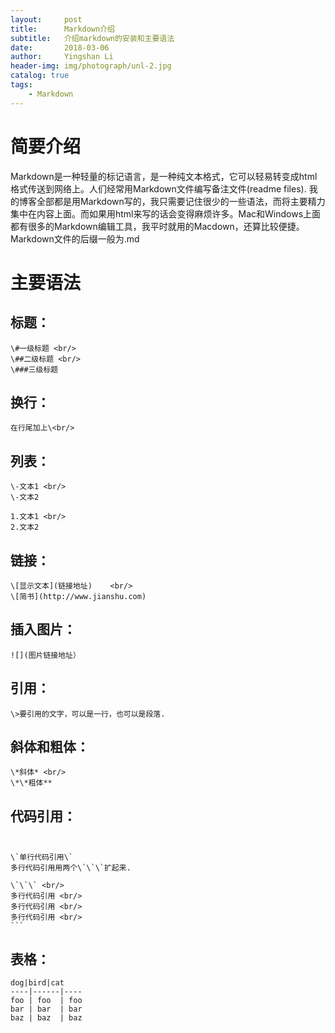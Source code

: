 ```yaml
---
layout:     post
title:      Markdown介绍
subtitle:   介绍markdown的安装和主要语法
date:       2018-03-06
author:     Yingshan Li
header-img: img/photograph/unl-2.jpg
catalog: true
tags:
    - Markdown
---
```


# 简要介绍
Markdown是一种轻量的标记语言，是一种纯文本格式，它可以轻易转变成html格式传送到网络上。人们经常用Markdown文件编写备注文件(readme files). 我的博客全部都是用Markdown写的，我只需要记住很少的一些语法，而将主要精力集中在内容上面。而如果用html来写的话会变得麻烦许多。Mac和Windows上面都有很多的Markdown编辑工具，我平时就用的Macdown，还算比较便捷。Markdown文件的后缀一般为.md

# 主要语法

## 标题：<br/>
	\#一级标题 <br/>
	\##二级标题 <br/>
	\###三级标题

## 换行： <br/>
	在行尾加上\<br/>

## 列表： <br/>
	\-文本1 <br/>
	\-文本2

	1.文本1 <br/>
	2.文本2

## 链接：
	\[显示文本](链接地址)	 <br/>
	\[简书](http://www.jianshu.com)

## 插入图片： <br/>
	![](图片链接地址）

## 引用： <br/>
	\>要引用的文字，可以是一行，也可以是段落. 

## 斜体和粗体： <br/>
	\*斜体* <br/>
	\*\*粗体**

## 代码引用： <br/> <br/>
	\`单行代码引用\`
	多行代码引用用两个\`\`\`扩起来.   
	
	\`\`\` <br/>
	多行代码引用 <br/>
	多行代码引用 <br/>
	多行代码引用 <br/>
	```
	
## 表格：
	dog|bird|cat
	----|------|----
	foo | foo  | foo
	bar | bar  | bar
	baz | baz  | baz

